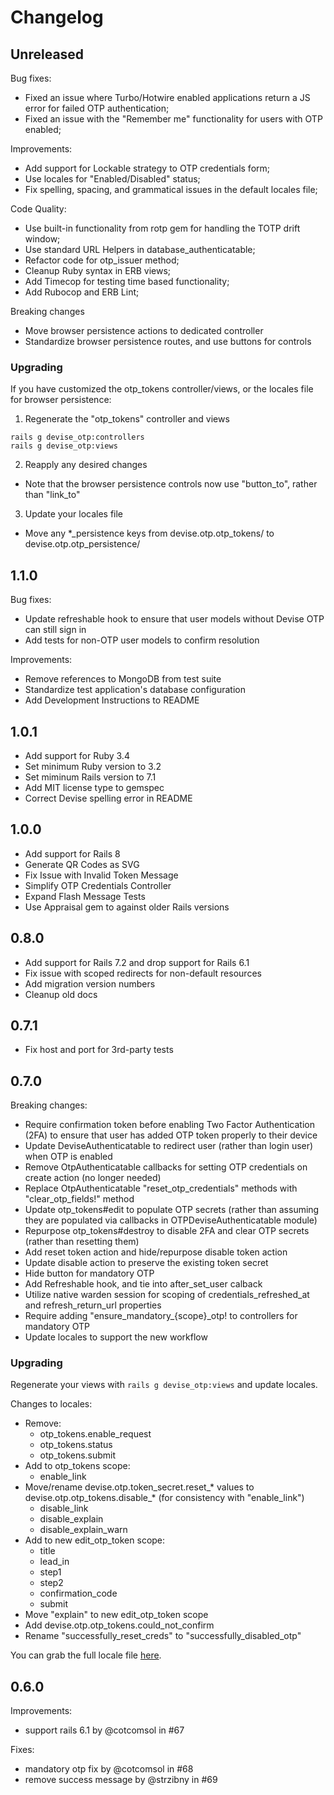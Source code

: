 # Changelog

## Unreleased
Bug fixes:
- Fixed an issue where Turbo/Hotwire enabled applications return a JS error for failed OTP authentication;
- Fixed an issue with the "Remember me" functionality for users with OTP enabled;

Improvements:
- Add support for Lockable strategy to OTP credentials form;
- Use locales for "Enabled/Disabled" status;
- Fix spelling, spacing, and grammatical issues in the default locales file;

Code Quality:
- Use built-in functionality from rotp gem for handling the TOTP drift window;
- Use standard URL Helpers in database\_authenticatable;
- Refactor code for otp\_issuer method;
- Cleanup Ruby syntax in ERB views;
- Add Timecop for testing time based functionality;
- Add Rubocop and ERB Lint;

Breaking changes
- Move browser persistence actions to dedicated controller
- Standardize browser persistence routes, and use buttons for controls

### Upgrading

If you have customized the otp_tokens controller/views, or the locales file for browser persistence:
1. Regenerate the "otp_tokens" controller and views

```
rails g devise_otp:controllers
rails g devise_otp:views
```

2. Reapply any desired changes
- Note that the browser persistence controls now use "button_to", rather than "link_to"

3. Update your locales file
- Move any \*\_persistence keys from devise.otp.otp_tokens/ to devise.otp.otp_persistence/


## 1.1.0

Bug fixes:
- Update refreshable hook to ensure that user models without Devise OTP can still sign in
- Add tests for non-OTP user models to confirm resolution

Improvements:
- Remove references to MongoDB from test suite
- Standardize test application's database configuration
- Add Development Instructions to README

## 1.0.1
- Add support for Ruby 3.4
- Set minimum Ruby version to 3.2
- Set miminum Rails version to 7.1
- Add MIT license type to gemspec
- Correct Devise spelling error in README

## 1.0.0
- Add support for Rails 8
- Generate QR Codes as SVG
- Fix Issue with Invalid Token Message
- Simplify OTP Credentials Controller
- Expand Flash Message Tests
- Use Appraisal gem to against older Rails versions

## 0.8.0
- Add support for Rails 7.2 and drop support for Rails 6.1
- Fix issue with scoped redirects for non-default resources
- Add migration version numbers
- Cleanup old docs

## 0.7.1
- Fix host and port for 3rd-party tests

## 0.7.0

Breaking changes:

- Require confirmation token before enabling Two Factor Authentication (2FA) to ensure that user has added OTP token properly to their device
- Update DeviseAuthenticatable to redirect user (rather than login user) when OTP is enabled
- Remove OtpAuthenticatable callbacks for setting OTP credentials on create action (no longer needed)
- Replace OtpAuthenticatable "reset_otp_credentials" methods with "clear_otp_fields!" method
- Update otp_tokens#edit to populate OTP secrets (rather than assuming they are populated via callbacks in OTPDeviseAuthenticatable module)
- Repurpose otp_tokens#destroy to disable 2FA and clear OTP secrets (rather than resetting them)
- Add reset token action and hide/repurpose disable token action
- Update disable action to preserve the existing token secret
- Hide button for mandatory OTP
- Add Refreshable hook, and tie into after\_set\_user calback
- Utilize native warden session for scoping of credentials\_refreshed\_at and refresh\_return\_url properties
- Require adding "ensure\_mandatory\_{scope}\_otp! to controllers for mandatory OTP
- Update locales to support the new workflow

### Upgrading

Regenerate your views with `rails g devise_otp:views` and update locales.

Changes to locales:

- Remove:
  - otp_tokens.enable_request
  - otp_tokens.status
  - otp_tokens.submit
- Add to otp_tokens scope:
  - enable_link
- Move/rename devise.otp.token_secret.reset_\* values to devise.otp.otp_tokens.disable_\* (for consistency with "enable_link")
  - disable_link
  - disable_explain
  - disable_explain_warn
- Add to new edit_otp_token scope:
  - title
  - lead_in
  - step1
  - step2
  - confirmation_code
  - submit
- Move "explain" to new edit_otp_token scope
- Add devise.otp.otp_tokens.could_not_confirm
- Rename "successfully_reset_creds" to "successfully_disabled_otp"

You can grab the full locale file [here](https://github.com/wmlele/devise-otp/blob/master/config/locales/en.yml).

## 0.6.0

Improvements:

- support rails 6.1 by @cotcomsol in #67

Fixes:

- mandatory otp fix by @cotcomsol in #68
- remove success message by @strzibny in #69
